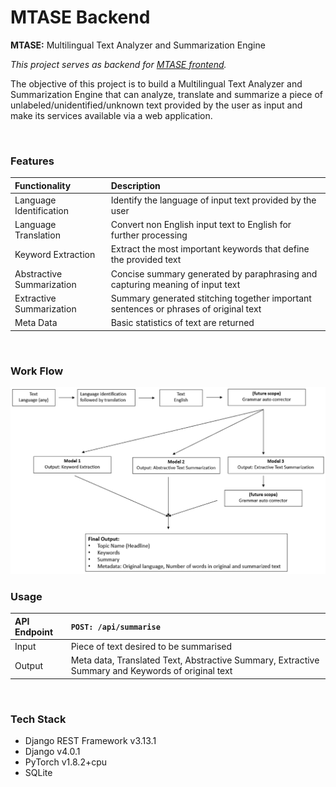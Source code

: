 # MTASE Backend

<b>MTASE:</b> Multilingual Text Analyzer and Summarization Engine

_This project serves as backend for [MTASE frontend](https://github.com/atharvadpatil/MTASE-frontend)._

The objective of this project is to build a Multilingual Text Analyzer and Summarization Engine that can analyze, translate and summarize a piece of unlabeled/unidentified/unknown text provided by the user as input and make its services available via a web application.

<br/>

### Features ###
| Functionality | Description |
| :---         | :--- 
| Language Identification | Identify the language of input text provided by the user |
| Language Translation | Convert non English input text to English for further processing |
| Keyword Extraction | Extract the most important keywords that define the provided text |
| Abstractive Summarization | Concise summary generated by paraphrasing and capturing meaning of input text |
| Extractive Summarization | Summary generated stitching together important sentences or phrases of original text |
| Meta Data | Basic statistics of text are returned |

<br/>

### Work Flow ###

<img src="https://github.com/VirajPatidar/MTASE-backend/blob/main/data/readme_data/MTASE_workflow.png" alt="MTASE Summarisation Workflow" width="600"/>

<br/>

### Usage ###
| API Endpoint | `POST: /api/summarise` |
| :---         | :--- 
| Input | Piece of text desired to be summarised |
| Output | Meta data, Translated Text, Abstractive Summary, Extractive Summary and Keywords of original text |

<br/>

### Tech Stack ###
* Django REST Framework v3.13.1
* Django v4.0.1
* PyTorch v1.8.2+cpu
* SQLite
